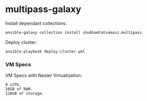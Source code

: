 # multipass-galaxy

Install dependant collections:
```bash
ansible-galaxy collection install shubhamtatvamasi.multipass
```

Deploy cluster:
```bash
ansible-playbook deploy-cluster.yml
```

### VM Specs

VM Specs with Nester Virtualization:
```
8 vCPU.
16GB of RAM.
128GB of storage.
```
